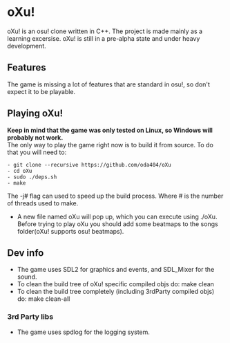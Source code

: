 # oXu!
oXu! is an osu! clone written in C++. The project is made mainly as a learning excersise.
oXu! is still in a pre-alpha state and under heavy development.

## Features
The game is missing a lot of features that are standard in osu!, so don't expect it to be playable.

## Playing oXu!
<b>Keep in mind that the game was only tested on Linux, so Windows will probably not work.</b><br>
The only way to play the game right now is to build it from source. To do that you will need to:
```console
- git clone --recursive https://github.com/oda404/oXu
- cd oXu
- sudo ./deps.sh
- make
```
The -j# flag can used to speed up the build process. Where # is the number of threads used to make.
- A new file named oXu will pop up, which you can execute using ./oXu.<br>
Before trying to play oXu you should add some beatmaps to the songs folder(oXu! supports osu! beatmaps).

## Dev info
- The game uses SDL2 for graphics and events, and SDL_Mixer for the sound.
- To clean the build tree of oXu! specific compiled objs do: make clean
- To clean the build tree completely (including 3rdParty compiled objs) do: make clean-all

### 3rd Party libs
- The game uses spdlog for the logging system.
